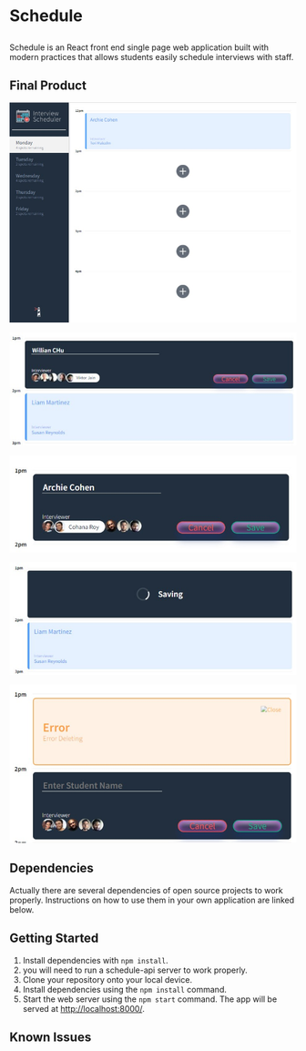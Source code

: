# Schedule
## 

Schedule is an React front end single page web application built with modern practices that allows students easily schedule interviews with staff.

## Final Product

!["Main Page"](https://github.com/willianchu/scheduler/blob/master/imgs/main.jpg)

!["create"](https://github.com/willianchu/scheduler/blob/master/imgs/insert.jpg)

!["edit"](https://github.com/willianchu/scheduler/blob/master/imgs/edit.jpg)

!["saving"](https://github.com/willianchu/scheduler/blob/master/imgs/saving.jpg)

!["Catching Error"](https://github.com/willianchu/scheduler/blob/master/imgs/error.jpg)

## Dependencies

Actually there are several dependencies of open source projects to work properly.
Instructions on how to use them in your own application are linked below.

## Getting Started

1. Install dependencies with `npm install`.
2. you will need to run a schedule-api server to work properly.
2. Clone your repository onto your local device.
3. Install dependencies using the `npm install` command.
4. Start the web server using the `npm start` command. The app will be served at <http://localhost:8000/>.

## Known Issues
 



